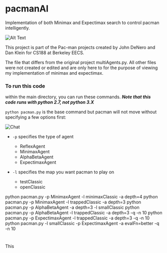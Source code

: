 # pacmanAI
Implementation of both Minimax and Expectimax search to control pacman intelligently. 

![Alt Text](http://ai.berkeley.edu/images/pacman_game.gif)

This project is part of the Pac-man projects created by John DeNero and Dan Klein for CS188 at Berkeley EECS.

The file that differs from the original project multiAgents.py. All other files were not created or edited and are only here to for the purpose of viewing my implementation of minimax and expectimax. 

### To run this code
within the main directory, you can run these commands. 
***Note that this code runs with python 2.7, not python 3.X***

`python pacman.py` is the base command but pacman will not move without specifying a few options first:

<img src="https://img.shields.io/badge/required--red.svg" alt="Chat"> 

* `-p` specifies the type of agent 
  * ReflexAgent
  * MinimaxAgent
  * AlphaBetaAgent
  * ExpectimaxAgent
  
  
  
* `-l` specifies the map you want pacman to play on
  * testClassic 
  * openClassic 

python pacman.py -p MinimaxAgent -l minimaxClassic -a depth=4
python pacman.py -p MinimaxAgent -l trappedClassic -a depth=3
python pacman.py -p AlphaBetaAgent -a depth=3 -l smallClassic
python pacman.py -p AlphaBetaAgent -l trappedClassic -a depth=3 -q -n 10
python pacman.py -p ExpectimaxAgent -l trappedClassic -a depth=3 -q -n 10
python pacman.py -l smallClassic -p ExpectimaxAgent -a evalFn=better -q -n 10


#   

This 



